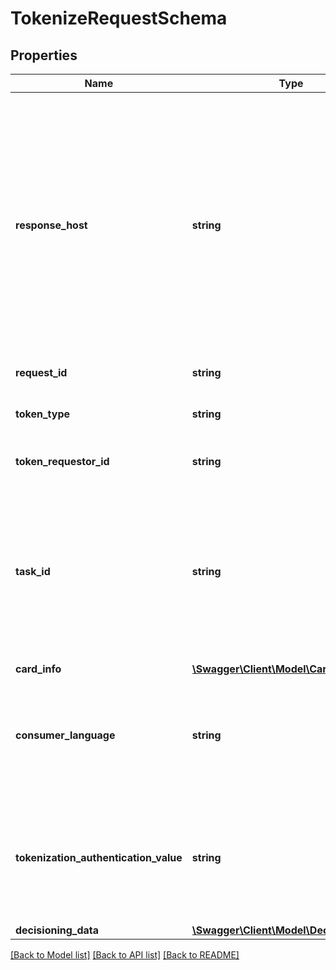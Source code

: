 # TokenizeRequestSchema

## Properties
Name | Type | Description | Notes
------------ | ------------- | ------------- | -------------
**response_host** | **string** | \&quot;The host that originated the request. Future calls in the same conversation may be routed to this host. Must be provided as: host[:port][/contextRoot] Where port and contextRoot are optional. If contextRoot is not provided, the default (per the URL Scheme) is assumed and must be used.\&quot; | [optional] 
**request_id** | **string** | Unique identifier for the request. | [optional] 
**token_type** | **string** | The type of Token requested. Must be CLOUD       __Max Length:32__ | 
**token_requestor_id** | **string** | Identifies the Token Requestor       __Max Length:11__ | 
**task_id** | **string** | Identifier for this task as assigned by the Token Requestor, unique across a given Token Requestor Identifier. May be used in the Get Task Status API to query the status of this task.      __Max Length:64__ | 
**card_info** | [**\Swagger\Client\Model\CardInfo**](CardInfo.md) |  | 
**consumer_language** | **string** | Language preference selected by the consumer. Formatted as an ISO- 639-1 two-letter language code.    __Max Length:2__ | [optional] 
**tokenization_authentication_value** | **string** | The Tokenization Authentication Value (TAV) as cryptographically signed by the Issuer to authorize this digitization request.      __Max Length:2048__ | [optional] 
**decisioning_data** | [**\Swagger\Client\Model\DecisioningData**](DecisioningData.md) |  | [optional] 

[[Back to Model list]](../README.md#documentation-for-models) [[Back to API list]](../README.md#documentation-for-api-endpoints) [[Back to README]](../README.md)


